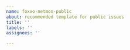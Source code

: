 ```yaml
---
name: foxxo-netmon-public
about: recommended template for public issues 
title: ''
labels: ''
assignees: ''

---
```



